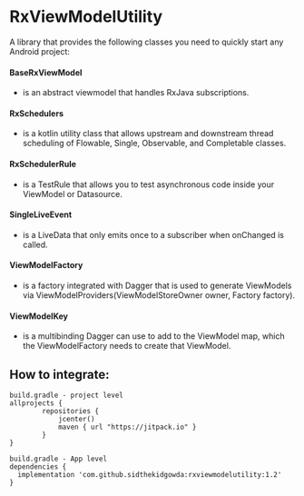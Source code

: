 # RxViewModelUtility

A library that provides the following classes you need to quickly start any Android project:

  #### BaseRxViewModel
  - is an abstract viewmodel that handles RxJava subscriptions.
  
  #### RxSchedulers 
  - is a kotlin utility class that allows upstream and downstream thread scheduling of Flowable, Single, Observable, and Completable classes.
  
   #### RxSchedulerRule
  - is a TestRule that allows you to test asynchronous code inside your ViewModel or Datasource.
  
  #### SingleLiveEvent 
  - is a LiveData that only emits once to a subscriber when onChanged is called.
  
  #### ViewModelFactory 
  - is a factory integrated with Dagger that is used to generate ViewModels via ViewModelProviders(ViewModelStoreOwner owner, Factory factory).
  
  #### ViewModelKey 
  - is a multibinding Dagger can use to add to the ViewModel map, which the ViewModelFactory needs to create that ViewModel. 
  

## How to integrate:

```
build.gradle - project level
allprojects {
        repositories {
            jcenter()
            maven { url "https://jitpack.io" }
        }
}

build.gradle - App level
dependencies {
  implementation 'com.github.sidthekidgowda:rxviewmodelutility:1.2'
}
```
